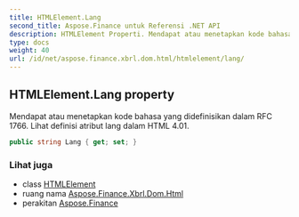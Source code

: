 ```yaml
---
title: HTMLElement.Lang
second_title: Aspose.Finance untuk Referensi .NET API
description: HTMLElement Properti. Mendapat atau menetapkan kode bahasa yang didefinisikan dalam RFC 1766. Lihat definisi atribut lang dalam HTML 4.01.
type: docs
weight: 40
url: /id/net/aspose.finance.xbrl.dom.html/htmlelement/lang/
---
```

## HTMLElement.Lang property

Mendapat atau menetapkan kode bahasa yang didefinisikan dalam RFC 1766. Lihat definisi atribut lang dalam HTML 4.01.

```csharp
public string Lang { get; set; }
```

### Lihat juga

* class [HTMLElement](../)
* ruang nama [Aspose.Finance.Xbrl.Dom.Html](../../htmlelement/)
* perakitan [Aspose.Finance](../../../)


